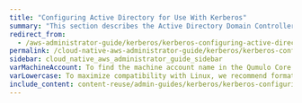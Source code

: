 ```yaml
---
title: "Configuring Active Directory for Use With Kerberos"
summary: "This section describes the Active Directory Domain Controller (DC) configuration changes necessary for enabling NFSv4.1 with Kerberos."
redirect_from:
  - /aws-administrator-guide/kerberos/kerberos-configuring-active-directory.html
permalink: /cloud-native-aws-administrator-guide/kerberos/kerberos-configuring-active-directory.html
sidebar: cloud_native_aws_administrator_guide_sidebar
varMachineAccount: To find the machine account name in the Qumulo Core Web UI, click **Cluster > Active Directory** and write down the name under **Machine Account**.
varLowercase: To maximize compatibility with Linux, we recommend formatting SPN entries in lowercase.
include_content: content-reuse/admin-guides/kerberos/kerberos-configuring-active-directory.md
---
```


